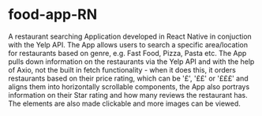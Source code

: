 # food-app-RN
A restaurant searching Application developed in React Native in conjuction with the Yelp API.
The App allows users to search a specific area/location for restaurants based on genre, e.g. Fast Food, Pizza, Pasta etc.
The App pulls down information on the restaurants via the Yelp API and with the help of Axio, not the built in fetch functionality - when it does this, it orders restaurants based on their price rating, which can be '£', '££' or '£££' and aligns them into horizontally scrollable components, the App also portrays information on their Star rating and how many reviews the restaurant has. 
The elements are also made clickable and more images can be viewed.
